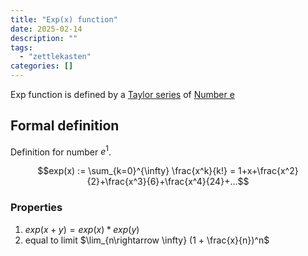 ```yaml
---
title: "Exp(x) function"
date: 2025-02-14
description: ""
tags: 
  - "zettlekasten"
categories: []
---
```


Exp function is defined by a [Taylor series](Taylor%20series.md) of [Number e](Number%20e.md)

## Formal definition

Definition for number $e^1$.  

$$exp(x) := \sum_{k=0}^{\infty} \frac{x^k}{k!} = 1+x+\frac{x^2}{2}+\frac{x^3}{6}+\frac{x^4}{24}+...$$

### Properties

1. $exp(x+y) = exp(x)*exp(y)$
2. equal to limit $\lim_{n\rightarrow \infty} (1 + \frac{x}{n})^n$

